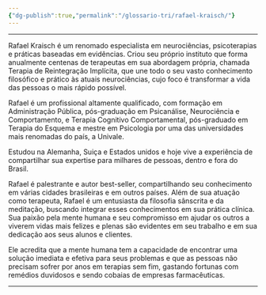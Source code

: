 ```yaml
---
{"dg-publish":true,"permalink":"/glossario-tri/rafael-kraisch/"}
---
```


---

Rafael Kraisch é um renomado especialista em neurociências, psicoterapias e práticas baseadas em evidências. Criou seu próprio instituto que forma anualmente centenas de terapeutas em sua abordagem própria, chamada Terapia de Reintegração Implícita, que une todo o seu vasto conhecimento filosófico e prático às atuais neurociências, cujo foco é transformar a vida das pessoas o mais rápido possível. 

Rafael é um profissional altamente qualificado, com formação em Administração Pública, pós-graduação em Psicanálise, Neurociência e Comportamento, e Terapia Cognitivo Comportamental, pós-graduado em Terapia do Esquema e mestre em Psicologia por uma das universidades mais renomadas do país, a Univale. 

Estudou na Alemanha, Suiça e Estados unidos e hoje vive a experiência de compartilhar sua expertise para milhares de pessoas, dentro e fora do Brasil. 


Rafael é palestrante e autor best-seller, compartilhando seu conhecimento em várias cidades brasileiras e em outros países. Além de sua atuação como terapeuta, Rafael é um entusiasta da filosofia sânscrita e da meditação, buscando integrar esses conhecimentos em sua prática clínica. Sua paixão pela mente humana e seu compromisso em ajudar os outros a viverem vidas mais felizes e plenas são evidentes em seu trabalho e em sua dedicação aos seus alunos e clientes.

Ele acredita  que a mente humana tem a capacidade de encontrar uma solução imediata e efetiva para seus problemas e que as pessoas não precisam sofrer por anos em terapias sem fim, gastando fortunas com remédios duvidosos e sendo cobaias de empresas farmacêuticas.



----



